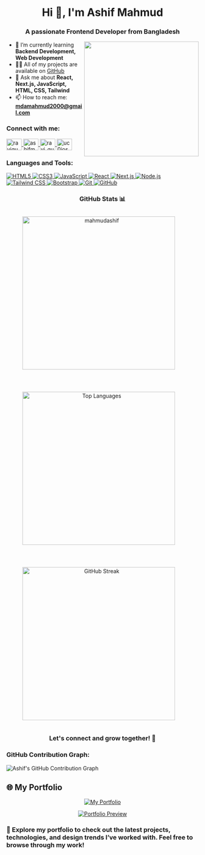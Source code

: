<h1 align="center">Hi 👋, I'm Ashif Mahmud</h1>
<h3 align="center">A passionate Frontend Developer from Bangladesh</h3>
<img src="https://media.giphy.com/media/K5kfQExKk731K/giphy.gif" width="300px" align="right" alt="">

- 🌱 I’m currently learning **Backend Development, Web Development**  
- 👨‍💻 All of my projects are available on [GitHub](https://github.com/mahmudashif)  
- 💬 Ask me about **React, Next.js, JavaScript, HTML, CSS, Tailwind**  
- 📫 How to reach me: **mdamahmud2000@gmail.com**  

<h3 align="left">Connect with me:</h3>
<p align="left">
  <a href="https://twitter.com/ravigup81300184" target="blank">
    <img align="center" src="https://raw.githubusercontent.com/rahuldkjain/github-profile-readme-generator/master/src/images/icons/Social/twitter.svg" alt="ravigup81300184" height="30" width="40" />
  </a>
  <a href="https://www.linkedin.com/in/ashifmahmud4687/" target="blank">
    <img align="center" src="https://raw.githubusercontent.com/rahuldkjain/github-profile-readme-generator/master/src/images/icons/Social/linked-in-alt.svg" alt="ashifmahmud4687" height="30" width="40" />
  </a>
  <a href="https://www.instagram.com/__ravi_gupta226/" target="blank">
    <img align="center" src="https://raw.githubusercontent.com/rahuldkjain/github-profile-readme-generator/master/src/images/icons/Social/instagram.svg" alt="ravi_gupta226" height="30" width="40" />
  </a>
  <a href="https://www.youtube.com/channel/uc0jospamwhg5j9sj4sgtbzw" target="blank">
    <img align="center" src="https://raw.githubusercontent.com/rahuldkjain/github-profile-readme-generator/master/src/images/icons/Social/youtube.svg" alt="uc0jospamwhg5j9sj4sgtbzw" height="30" width="40" />
  </a>
</p>

<h3 align="left">Languages and Tools:</h3>
<p align="left">
  <a href="https://developer.mozilla.org/en-US/docs/Web/HTML/" target="_blank" rel="noreferrer">
    <img src="https://img.shields.io/badge/HTML5-E34F26?style=for-the-badge&logo=html5&logoColor=white" alt="HTML5"/>
  </a>
  <a href="https://developer.mozilla.org/en-US/docs/Web/CSS/" target="_blank" rel="noreferrer">
    <img src="https://img.shields.io/badge/CSS3-1572B6?style=for-the-badge&logo=css3&logoColor=white" alt="CSS3"/>
  </a>
  <a href="https://www.javascript.com/" target="_blank" rel="noreferrer">
    <img src="https://img.shields.io/badge/JavaScript-F7DF1E?style=for-the-badge&logo=javascript&logoColor=black" alt="JavaScript"/>
  </a>
  <a href="https://reactjs.org/" target="_blank" rel="noreferrer">
    <img src="https://img.shields.io/badge/React-61DAFB?style=for-the-badge&logo=react&logoColor=black" alt="React"/>
  </a>
  <a href="https://nextjs.org/" target="_blank" rel="noreferrer">
    <img src="https://img.shields.io/badge/Next.js-000000?style=for-the-badge&logo=nextdotjs&logoColor=white" alt="Next.js"/>
  </a>
  <a href="https://nodejs.org/" target="_blank" rel="noreferrer">
    <img src="https://img.shields.io/badge/Node.js-339933?style=for-the-badge&logo=nodedotjs&logoColor=white" alt="Node.js"/>
  </a>
  <a href="https://tailwindcss.com/" target="_blank" rel="noreferrer">
    <img src="https://img.shields.io/badge/Tailwind_CSS-06B6D4?style=for-the-badge&logo=tailwindcss&logoColor=white" alt="Tailwind CSS"/>
  </a>
  <a href="https://getbootstrap.com/" target="_blank" rel="noreferrer">
    <img src="https://img.shields.io/badge/Bootstrap-7952B3?style=for-the-badge&logo=bootstrap&logoColor=white" alt="Bootstrap"/>
  </a>
  <a href="https://git-scm.com/" target="_blank" rel="noreferrer">
    <img src="https://img.shields.io/badge/Git-F05032?style=for-the-badge&logo=git&logoColor=white" alt="Git"/>
  </a>
  <a href="https://github.com/" target="_blank" rel="noreferrer">
    <img src="https://img.shields.io/badge/GitHub-181717?style=for-the-badge&logo=github&logoColor=white" alt="GitHub"/>
  </a>
</p>

<h3 align="center">GitHub Stats 📊</h3>

<!-- Wrapper for the stats with animation -->
<div class="stats-wrapper">
  <p align="center" class="animated-stats">
    <img src="https://github-readme-stats.vercel.app/api?username=mahmudashif&show_icons=true&locale=en&theme=radical" alt="mahmudashif" width="400" />
  </p>

  <p align="center" class="animated-stats">
    <img src="https://github-readme-stats.vercel.app/api/top-langs?username=mahmudashif&show_icons=true&locale=en&layout=compact&theme=radical" alt="Top Languages" width="400" />
  </p>

  <p align="center" class="animated-stats">
    <img src="https://github-readme-streak-stats.herokuapp.com/?user=mahmudashif&theme=radical" alt="GitHub Streak" width="400" />
  </p>
</div>

<h3 align="center">Let's connect and grow together! 🚀</h3>

<!-- Style block to include the animation -->
<style>
  /* Wrapper for the stats with flex layout and animation */
  .stats-wrapper {
    display: flex;
    justify-content: center;
    gap: 30px;
    flex-wrap: wrap;
    animation: slideIn 4s ease-in-out infinite alternate;
  }

  /* Animation for sliding effect (left to right) */
  @keyframes slideIn {
    0% {
      transform: translateX(-10px);
    }
    50% {
      transform: translateX(10px);
    }
    100% {
      transform: translateX(-10px);
    }
  }

  /* Animation for each stat (fade in effect) */
  .animated-stats {
    animation: fadeIn 2s ease-out 1s forwards;
  }

  /* Fade-in effect for images */
  @keyframes fadeIn {
    0% {
      opacity: 0;
    }
    100% {
      opacity: 1;
    }
  }
</style>


<h3>GitHub Contribution Graph:</h3>

![Ashif's GitHub Contribution Graph](https://github-readme-activity-graph.vercel.app/graph?username=mahmudashif&theme=react-dark)

## 🌐 My Portfolio

<p align="center">
  <a href="https://portfolio-ashif-mahmuds-projects.vercel.app/" target="_blank">
    <img src="https://img.shields.io/badge/Visit%20My%20Portfolio-000000?style=for-the-badge&logo=github&logoColor=white" alt="My Portfolio" />
  </a>
</p>

<p align="center">
  <a href="https://portfolio-ashif-mahmuds-projects.vercel.app/" target="_blank">
    <img src="https://via.placeholder.com/800x400.png?text=Portfolio+Preview" alt="Portfolio Preview" />
  </a>
</p>

### 🚀 Explore my portfolio to check out the latest projects, technologies, and design trends I’ve worked with. Feel free to browse through my work!
